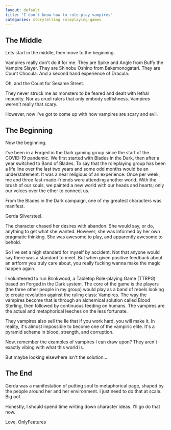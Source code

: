 ```yaml
---
layout: default
title: "I don't know how to role-play vampires"
categories: storytelling roleplaying-games
---
```

## The Middle
Lets start in the middle, then move to the beginning.

Vampires really don't do it for me. They are Spike and Angle from Buffy the Vampire Slayer. They are Shinobu Oshino from Bakemonogatari. They are Count Chocula. And a second hand experience of Dracula.

Oh, and the Count for Sesame Street.

They never struck me as monsters to be feared and dealt with lethal impunity. Nor as cruel rulers that only embody selfishness. Vampires weren't really that scary.

However, now I've got to come up with how vampires are scary and evil.

## The Beginning
Now the beginning.

I've been in a Forged in the Dark gaming group since the start of the COVID-19 pandemic. We first started with Blades in the Dark, then after a year switched to Band of Blades. To say that the roleplaying group has been a life line over the last two years and some odd months would be an understatement. It was a near religious of an experience. Once per week, me and three fast-made-friends were attending another world. With the brush of our souls, we painted a new world with our heads and hearts; only our voices over the ether to connect us.

From the Blades in the Dark campaign, one of my greatest characters was manifest. 

Gerda Silversteel.

The character chased her desires with abandon. She would say, or do, anything to get what she wanted. However, she was informed by her own pragmatic thinking. She was awesome to play, and apparently awesome to behold.

So I've set a high standard for myself by accident. Not that anyone would say there was a standard to meet. But when given positive feedback about an artform you truly care about, you really fucking wanna make the magic happen again.

I volunteered to run Brinkwood, a Tabletop Role-playing Game (TTRPG) based on Forged in the Dark system. The core of the game is the players (the three other people in my group) would play as a band of rebels looking to create revolution against the ruling class: Vampires. The way the vampires become that is through an alchemical solution called Blood Sterling, then followed by continuous feeding on humans. The vampires are the actual and metaphorical leeches on the less fortunate.

They vampires also sell the lie that if you work hard, you will make it. In reality, it's almost impossible to become one of the vampiric elite. It's a pyramid scheme in blood, strength, and corruption.

Now, remember the examples of vampires I can draw upon? They aren't exactly vibing with what this world is.

But maybe looking elsewhere isn't the solution...

## The End
Gerda was a manifestation of putting soul to metaphorical page, shaped by the people around her and her environment. I just need to do that at scale. Big oof. 

Honestly, I should spend time writing down character ideas. I'll go do that now.

Love,
OnlyFeatures